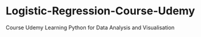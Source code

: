 # Logistic-Regression-Course-Udemy
 Course Udemy Learning Python for Data Analysis and Visualisation
